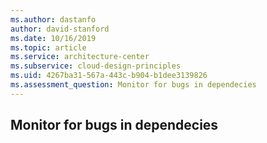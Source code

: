 ```yaml
---
ms.author: dastanfo
author: david-stanford
ms.date: 10/16/2019
ms.topic: article
ms.service: architecture-center
ms.subservice: cloud-design-principles
ms.uid: 4267ba31-567a-443c-b904-b1dee3139826
ms.assessment_question: Monitor for bugs in dependecies
---
```

## Monitor for bugs in dependecies


